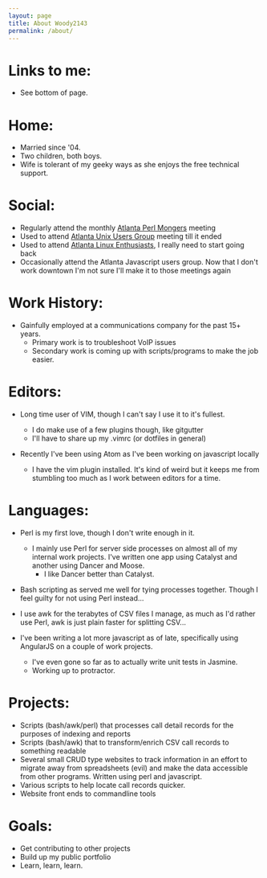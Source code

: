```yaml
---
layout: page
title: About Woody2143
permalink: /about/
---
```


# Links to me:
- See bottom of page.

# Home:
- Married since '04.
- Two children, both boys.
- Wife is tolerant of my geeky ways as she enjoys the free technical support.

# Social:
- Regularly attend the monthly [Atlanta Perl Mongers](http://atlanta.pm.org) meeting
- Used to attend [Atlanta Unix Users Group](http://auug.org) meeting till it ended
- Used to attend [Atlanta Linux Enthusiasts](http://mail.ale.org), I really need to start going back
- Occasionally attend the Atlanta Javascript users group. Now that I don't work downtown I'm not sure I'll make it to those meetings again

# Work History:
- Gainfully employed at a communications company for the past 15+ years.
  - Primary work is to troubleshoot VoIP issues
  - Secondary work is coming up with scripts/programs to make the job easier.

# Editors:
- Long time user of VIM, though I can't say I use it to it's fullest.
  - I do make use of a few plugins though, like gitgutter
  - I'll have to share up my .vimrc (or dotfiles in general)

- Recently I've been using Atom as I've been working on javascript locally
  - I have the vim plugin installed. It's kind of weird but it keeps me from stumbling too much as I work between editors for a time.

# Languages:
- Perl is my first love, though I don't write enough in it.
  - I mainly use Perl for server side processes on almost all of my internal work projects. I've written one app using Catalyst and another using Dancer and Moose.
    - I like Dancer better than Catalyst.

- Bash scripting as served me well for tying processes together. Though I feel guilty for not using Perl instead...
- I use awk for the terabytes of CSV files I manage, as much as I'd rather use Perl, awk is just plain faster for splitting CSV...
- I've been writing a lot more javascript as of late, specifically using AngularJS on a couple of work projects.
  - I've even gone so far as to actually write unit tests in Jasmine.
  - Working up to protractor.

# Projects:
- Scripts (bash/awk/perl) that processes call detail records for the purposes of indexing and reports
- Scripts (bash/awk) that to transform/enrich CSV call records to something readable
- Several small CRUD type websites to track information in an effort to migrate away from spreadsheets (evil) and make the data accessible from other programs. Written using perl and javascript.
- Various scripts to help locate call records quicker.
- Website front ends to commandline tools

# Goals:
- Get contributing to other projects
- Build up my public portfolio
- Learn, learn, learn.
